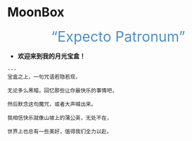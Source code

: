 # MoonBox
<center><font  color= #518FC1 size=6 class="ml3">“Expecto Patronum”</font></center>
<script src="https://cdnjs.cloudflare.com/ajax/libs/animejs/2.0.2/anime.min.js"></script>

  

<div class="grid cards" markdown>

-    __欢迎来到我的月光宝盒！__

    ---
    宝盒之上，一句咒语若隐若现，
    
    无论多么黑暗，回忆那些让你最快乐的事情吧，
    
    然后默念这句魔咒，或者大声喊出来。

    我相信快乐就像山坡上的蒲公英，无处不在，
    
    世界上也总有一些美好，值得我们全力以赴。
    
</div>


